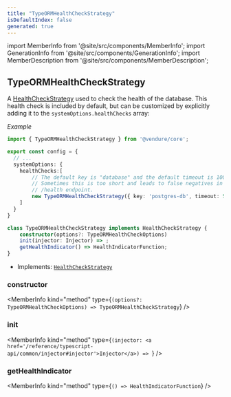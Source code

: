 ```yaml
---
title: "TypeORMHealthCheckStrategy"
isDefaultIndex: false
generated: true
---
```

<!-- This file was generated from the Vendure source. Do not modify. Instead, re-run the "docs:build" script -->
import MemberInfo from '@site/src/components/MemberInfo';
import GenerationInfo from '@site/src/components/GenerationInfo';
import MemberDescription from '@site/src/components/MemberDescription';


## TypeORMHealthCheckStrategy

<GenerationInfo sourceFile="packages/core/src/health-check/typeorm-health-check-strategy.ts" sourceLine="38" packageName="@vendure/core" />

A <a href='/reference/typescript-api/health-check/health-check-strategy#healthcheckstrategy'>HealthCheckStrategy</a> used to check the health of the database. This health
check is included by default, but can be customized by explicitly adding it to the
`systemOptions.healthChecks` array:

*Example*

```ts
import { TypeORMHealthCheckStrategy } from '@vendure/core';

export const config = {
  // ...
  systemOptions: {
    healthChecks:[
        // The default key is "database" and the default timeout is 1000ms
        // Sometimes this is too short and leads to false negatives in the
        // /health endpoint.
        new TypeORMHealthCheckStrategy({ key: 'postgres-db', timeout: 5000 }),
    ]
  }
}
```

```ts title="Signature"
class TypeORMHealthCheckStrategy implements HealthCheckStrategy {
    constructor(options?: TypeORMHealthCheckOptions)
    init(injector: Injector) => ;
    getHealthIndicator() => HealthIndicatorFunction;
}
```
* Implements: <code><a href='/reference/typescript-api/health-check/health-check-strategy#healthcheckstrategy'>HealthCheckStrategy</a></code>



<div className="members-wrapper">

### constructor

<MemberInfo kind="method" type={`(options?: TypeORMHealthCheckOptions) => TypeORMHealthCheckStrategy`}   />


### init

<MemberInfo kind="method" type={`(injector: <a href='/reference/typescript-api/common/injector#injector'>Injector</a>) => `}   />


### getHealthIndicator

<MemberInfo kind="method" type={`() => HealthIndicatorFunction`}   />




</div>
